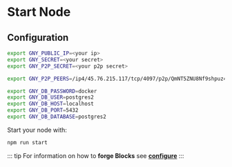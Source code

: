 # Start Node

## Configuration

<ClientOnly>
  <GNYSecret>
  </GNYSecret>
</ClientOnly>

<ClientOnly>
  <P2PSecret>
  </P2PSecret>
</ClientOnly>

```bash
export GNY_PUBLIC_IP=<your ip>
export GNY_SECRET=<your secret>
export GNY_P2P_SECRET=<your p2p secret>

export GNY_P2P_PEERS=/ip4/45.76.215.117/tcp/4097/p2p/QmNT5ZNU8Nf9shpuz45phNHimUnsNZRj35B3ucSE3iKCk5

export GNY_DB_PASSWORD=docker
export GNY_DB_USER=postgres2
export GNY_DB_HOST=localhost
export GNY_DB_PORT=5432
export GNY_DB_DATABASE=postgres2
```

Start your node with:

```bash
npm run start
```

::: tip
For information on how to **forge Blocks** see [**configure**](./configure)
:::

<br/>
<br/>

